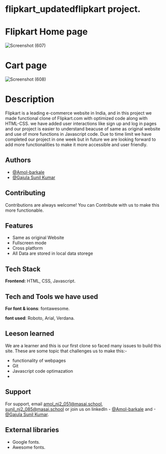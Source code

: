 # flipkart_updatedflipkart project.
# Flipkart Home page
![Screenshot (607)](https://user-images.githubusercontent.com/82999632/129438221-c78979de-860e-4855-b445-40c87f5ae5bf.png)
# Cart page
![Screenshot (608)](https://user-images.githubusercontent.com/82999632/129438226-b327762d-1c20-4441-9f87-2c85c8f34e19.png)






# Description

Flipkart is a leading e-commerce website in India, and in this project we made functional clone of Flipkart.com with optimized code along with HTML-CSS. we have added user interactions like sign up and log in pages and our project is easier to understand beacuse of same as original website and use of more functions in Javascript code. Due to time limit we have completed our project in one week but in future we are looking forward to add more functionalities to make it more accessible and user friendly.


## Authors

- [@Amol-barkale](https://github.com/amolbarkale)
- [@Gajula Sunil Kumar](https://github.com/gsunil1996)

## Contributing

Contributions are always welcome!
You can Contribute with us to make this more functionable.


## Features

-  Same as original Website
- Fullscreen mode
- Cross platform
- All Data are stored in local data storege

## Tech Stack

**Frontend:** HTML, CSS, Javascript.


## Tech and Tools we have used

**For font & icons**: fontawesome.

**font used**: Roboto, Arial, Verdana.


## Leeson learned
We are a learner and this is our first clone so faced many issues to build this site. These are some topic that challenges us to make this:-

- functionality of webpages
- Git
- Javascript code optimazation
- 
## Support
For support, email amol_nj2_051@masai.school, sunil_nj2_085@masai.school or join us on linkedIn - [@Amol-barkale](https://www.linkedin.com/in/amol-barkale-985834204/) and -[@Gajula Sunil Kumar](https://www.linkedin.com/in/sunil-kumar-gajula-438048203/).

## External libraries

- Google fonts.
- Awesome fonts.
